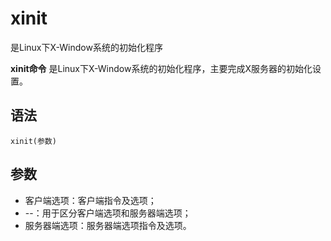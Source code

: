 xinit
===

是Linux下X-Window系统的初始化程序


**xinit命令** 是Linux下X-Window系统的初始化程序，主要完成X服务器的初始化设置。

##  语法

```
xinit(参数)
```

##  参数

* 客户端选项：客户端指令及选项；
* --：用于区分客户端选项和服务器端选项；
* 服务器端选项：服务器端选项指令及选项。


